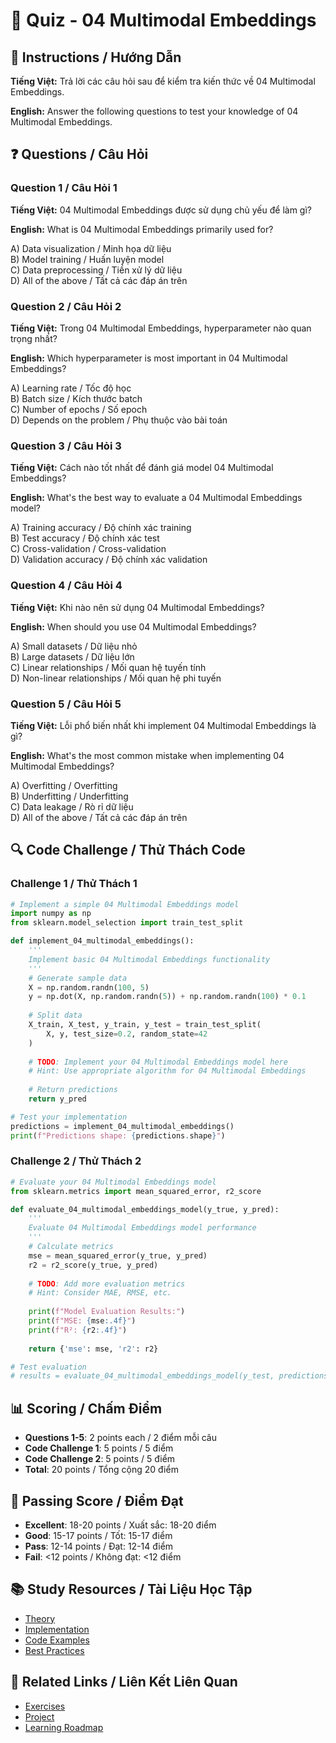 # 🧠 Quiz - 04 Multimodal Embeddings

## 📝 Instructions / Hướng Dẫn

**Tiếng Việt:** Trả lời các câu hỏi sau để kiểm tra kiến thức về 04 Multimodal Embeddings.

**English:** Answer the following questions to test your knowledge of 04 Multimodal Embeddings.

## ❓ Questions / Câu Hỏi

### Question 1 / Câu Hỏi 1
**Tiếng Việt:** 04 Multimodal Embeddings được sử dụng chủ yếu để làm gì?

**English:** What is 04 Multimodal Embeddings primarily used for?

A) Data visualization / Minh họa dữ liệu  
B) Model training / Huấn luyện model  
C) Data preprocessing / Tiền xử lý dữ liệu  
D) All of the above / Tất cả các đáp án trên

### Question 2 / Câu Hỏi 2
**Tiếng Việt:** Trong 04 Multimodal Embeddings, hyperparameter nào quan trọng nhất?

**English:** Which hyperparameter is most important in 04 Multimodal Embeddings?

A) Learning rate / Tốc độ học  
B) Batch size / Kích thước batch  
C) Number of epochs / Số epoch  
D) Depends on the problem / Phụ thuộc vào bài toán

### Question 3 / Câu Hỏi 3
**Tiếng Việt:** Cách nào tốt nhất để đánh giá model 04 Multimodal Embeddings?

**English:** What's the best way to evaluate a 04 Multimodal Embeddings model?

A) Training accuracy / Độ chính xác training  
B) Test accuracy / Độ chính xác test  
C) Cross-validation / Cross-validation  
D) Validation accuracy / Độ chính xác validation

### Question 4 / Câu Hỏi 4
**Tiếng Việt:** Khi nào nên sử dụng 04 Multimodal Embeddings?

**English:** When should you use 04 Multimodal Embeddings?

A) Small datasets / Dữ liệu nhỏ  
B) Large datasets / Dữ liệu lớn  
C) Linear relationships / Mối quan hệ tuyến tính  
D) Non-linear relationships / Mối quan hệ phi tuyến

### Question 5 / Câu Hỏi 5
**Tiếng Việt:** Lỗi phổ biến nhất khi implement 04 Multimodal Embeddings là gì?

**English:** What's the most common mistake when implementing 04 Multimodal Embeddings?

A) Overfitting / Overfitting  
B) Underfitting / Underfitting  
C) Data leakage / Rò rỉ dữ liệu  
D) All of the above / Tất cả các đáp án trên

## 🔍 Code Challenge / Thử Thách Code

### Challenge 1 / Thử Thách 1
```python
# Implement a simple 04 Multimodal Embeddings model
import numpy as np
from sklearn.model_selection import train_test_split

def implement_04_multimodal_embeddings():
    '''
    Implement basic 04 Multimodal Embeddings functionality
    '''
    # Generate sample data
    X = np.random.randn(100, 5)
    y = np.dot(X, np.random.randn(5)) + np.random.randn(100) * 0.1
    
    # Split data
    X_train, X_test, y_train, y_test = train_test_split(
        X, y, test_size=0.2, random_state=42
    )
    
    # TODO: Implement your 04 Multimodal Embeddings model here
    # Hint: Use appropriate algorithm for 04 Multimodal Embeddings
    
    # Return predictions
    return y_pred

# Test your implementation
predictions = implement_04_multimodal_embeddings()
print(f"Predictions shape: {predictions.shape}")
```

### Challenge 2 / Thử Thách 2
```python
# Evaluate your 04 Multimodal Embeddings model
from sklearn.metrics import mean_squared_error, r2_score

def evaluate_04_multimodal_embeddings_model(y_true, y_pred):
    '''
    Evaluate 04 Multimodal Embeddings model performance
    '''
    # Calculate metrics
    mse = mean_squared_error(y_true, y_pred)
    r2 = r2_score(y_true, y_pred)
    
    # TODO: Add more evaluation metrics
    # Hint: Consider MAE, RMSE, etc.
    
    print(f"Model Evaluation Results:")
    print(f"MSE: {mse:.4f}")
    print(f"R²: {r2:.4f}")
    
    return {'mse': mse, 'r2': r2}

# Test evaluation
# results = evaluate_04_multimodal_embeddings_model(y_test, predictions)
```

## 📊 Scoring / Chấm Điểm

- **Questions 1-5**: 2 points each / 2 điểm mỗi câu
- **Code Challenge 1**: 5 points / 5 điểm
- **Code Challenge 2**: 5 points / 5 điểm
- **Total**: 20 points / Tổng cộng 20 điểm

## 🎯 Passing Score / Điểm Đạt

- **Excellent**: 18-20 points / Xuất sắc: 18-20 điểm
- **Good**: 15-17 points / Tốt: 15-17 điểm  
- **Pass**: 12-14 points / Đạt: 12-14 điểm
- **Fail**: <12 points / Không đạt: <12 điểm

## 📚 Study Resources / Tài Liệu Học Tập

- [Theory](./THEORY_04_multimodal_embeddings.md)
- [Implementation](./IMPLEMENTATION_04_multimodal_embeddings.md)
- [Code Examples](./CODE_EXAMPLES_04_multimodal_embeddings.md)
- [Best Practices](./BEST_PRACTICES_04_multimodal_embeddings.md)

## 🔗 Related Links / Liên Kết Liên Quan

- [Exercises](./EXERCISES_04_multimodal_embeddings.md)
- [Project](./PROJECT_04_multimodal_embeddings.md)
- [Learning Roadmap](./LEARNING_ROADMAP_04_multimodal_embeddings.md)
